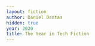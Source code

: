 ```yaml
---
layout: fiction
author: Daniel Dantas
hidden: true
year: 2020
title: The Year in Tech Fiction
---
```

